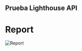 ## Prueba Lighthouse API

# Report

![Report](https://user-images.githubusercontent.com/60331068/74698414-b1b71c80-51cb-11ea-997e-bfa20dbf0db7.png)
